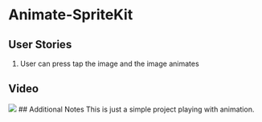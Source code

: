 # Animate-SpriteKit
## User Stories 
1. User can press tap the image and the image animates
## Video
<img src="http://i.imgur.com/Tt9WMI3.gif">
## Additional Notes
This is just a simple project playing with animation. 
